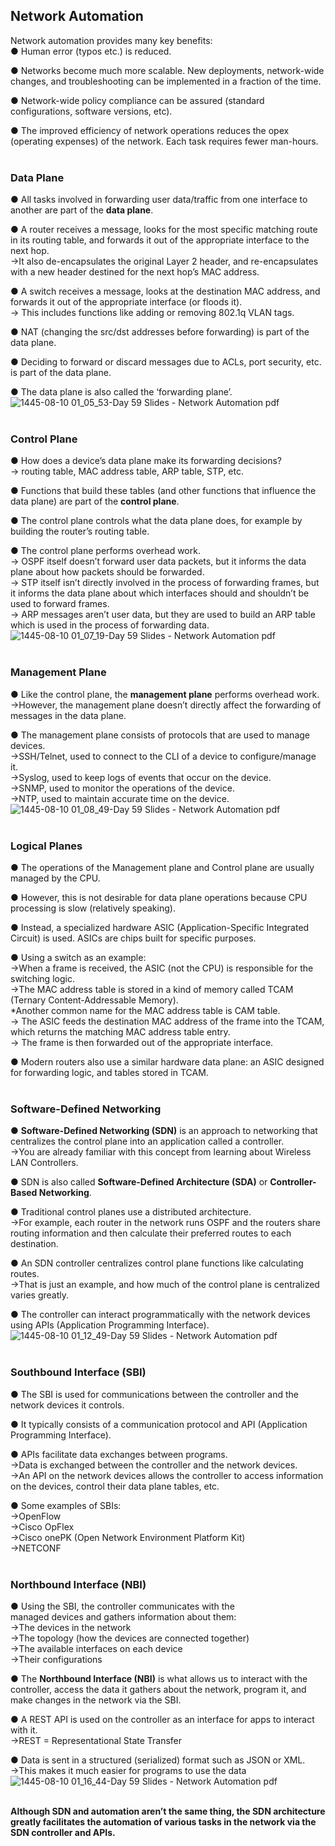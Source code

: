 ##  Network Automation  

Network automation provides many key benefits:  
● Human error (typos etc.) is reduced.

● Networks become much more scalable. New deployments, network-wide changes, and troubleshooting can be implemented in a fraction of the time.

● Network-wide policy compliance can be assured (standard configurations, software versions, etc).

● The improved efficiency of network operations reduces the opex (operating expenses) of the network. Each task requires fewer man-hours.  
<br>


###  Data Plane  

● All tasks involved in forwarding user data/traffic from one interface to another are part of the **data plane**.

● A router receives a message, looks for the most specific matching route in its routing table, and forwards it out of the appropriate interface to the next hop.  
→It also de-encapsulates the original Layer 2 header, and re-encapsulates with a new header destined for the next hop’s MAC address.

● A switch receives a message, looks at the destination MAC address, and forwards it out of the appropriate interface (or floods it).  
→ This includes functions like adding or removing 802.1q VLAN tags.

● NAT (changing the src/dst addresses before forwarding) is part of the data plane.

● Deciding to forward or discard messages due to ACLs, port security, etc. is part of the data plane.

● The data plane is also called the ‘forwarding plane’.  
![1445-08-10 01_05_53-Day 59 Slides - Network Automation pdf](https://github.com/0xVoLk/CCNA-Note/assets/100092212/2a0a5268-c71a-42dc-b717-bc00f5c3dcff)  
<br>


###  Control Plane  

● How does a device’s data plane make its forwarding decisions?  
→ routing table, MAC address table, ARP table, STP, etc.

● Functions that build these tables (and other functions that influence the data plane) are part of the **control plane**.

● The control plane controls what the data plane does, for example by building the router’s routing table.

● The control plane performs overhead work.  
→ OSPF itself doesn’t forward user data packets, but it informs the data plane about how packets should be forwarded.  
→ STP itself isn’t directly involved in the process of forwarding frames, but it informs the data plane about which interfaces should and shouldn’t be used to forward frames.  
→ ARP messages aren’t user data, but they are used to build an ARP table which is used in the process of forwarding data.  
![1445-08-10 01_07_19-Day 59 Slides - Network Automation pdf](https://github.com/0xVoLk/CCNA-Note/assets/100092212/6481bd25-5558-4ec9-aaf2-cc138d5d38f8)  
<br>


###  Management Plane  

● Like the control plane, the **management plane** performs overhead work.  
→However, the management plane doesn’t directly affect the forwarding of messages in the data plane.

● The management plane consists of protocols that are used to manage devices.  
→SSH/Telnet, used to connect to the CLI of a device to configure/manage it.  
→Syslog, used to keep logs of events that occur on the device.  
→SNMP, used to monitor the operations of the device.  
→NTP, used to maintain accurate time on the device.  
![1445-08-10 01_08_49-Day 59 Slides - Network Automation pdf](https://github.com/0xVoLk/CCNA-Note/assets/100092212/a3ab23b9-227e-4667-9048-b6b72d51ca97)  
<br>


###  Logical Planes  

● The operations of the Management plane and Control plane are usually managed by the CPU.

● However, this is not desirable for data plane operations because CPU processing is slow (relatively speaking).

● Instead, a specialized hardware ASIC (Application-Specific Integrated Circuit) is used. ASICs are chips built for specific purposes.

● Using a switch as an example:  
→When a frame is received, the ASIC (not the CPU) is responsible for the switching logic.  
→The MAC address table is stored in a kind of memory called TCAM (Ternary Content-Addressable Memory).  
*Another common name for the MAC address table is CAM table.  
→ The ASIC feeds the destination MAC address of the frame into the TCAM, which returns the matching MAC address table entry.  
→ The frame is then forwarded out of the appropriate interface.

● Modern routers also use a similar hardware data plane: an ASIC designed for forwarding logic, and tables stored in TCAM.  
<br>


###  Software-Defined Networking  

● **Software-Defined Networking (SDN)** is an approach to networking that centralizes the control plane into an application called a controller.  
→You are already familiar with this concept from learning about Wireless LAN Controllers.

● SDN is also called **Software-Defined Architecture (SDA)** or **Controller-Based Networking**.

● Traditional control planes use a distributed architecture.  
→For example, each router in the network runs OSPF and the routers share routing information and then calculate their preferred routes to each destination.

● An SDN controller centralizes control plane functions like calculating routes.  
→That is just an example, and how much of the control plane is centralized varies greatly.

● The controller can interact programmatically with the network devices using APIs (Application Programming Interface).  
![1445-08-10 01_12_49-Day 59 Slides - Network Automation pdf](https://github.com/0xVoLk/CCNA-Note/assets/100092212/821ee68b-dde9-4397-baa0-c92836e0bdbc)  
<br>


###  Southbound Interface (SBI)  

● The SBI is used for communications between the controller and the network devices it controls.

● It typically consists of a communication protocol and API (Application Programming Interface).

● APIs facilitate data exchanges between programs.  
→Data is exchanged between the controller and the network devices.  
→An API on the network devices allows the controller to access information on the devices, control their data plane tables, etc.

● Some examples of SBIs:  
→OpenFlow  
→Cisco OpFlex  
→Cisco onePK (Open Network Environment Platform Kit)  
→NETCONF  
<br>


###  Northbound Interface (NBI)  

● Using the SBI, the controller communicates with the  
managed devices and gathers information about them:  
→The devices in the network  
→The topology (how the devices are connected together)  
→The available interfaces on each device  
→Their configurations

● The **Northbound Interface (NBI)** is what allows us to interact with the controller, access the data it gathers about the network, program it, and make changes in the network via the SBI.

● A REST API is used on the controller as an interface for apps to interact with it.  
→REST = Representational State Transfer

● Data is sent in a structured (serialized) format such as JSON or XML.  
→This makes it much easier for programs to use the data  
![1445-08-10 01_16_44-Day 59 Slides - Network Automation pdf](https://github.com/0xVoLk/CCNA-Note/assets/100092212/c0b29bc8-70d4-41e5-8e1f-0cfe4454233e)  
<br>

**Although SDN and automation aren’t the same thing, the SDN architecture greatly facilitates the automation of various tasks in the network via the SDN controller and APIs.**

